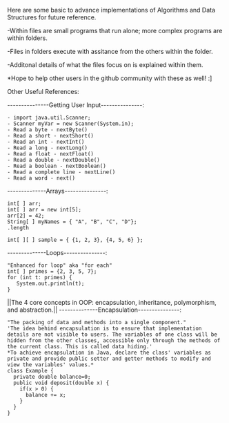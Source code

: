 Here are some basic to advance implementations of Algorithms and Data Structures for future reference.

-Within files are small programs that run alone; more complex programs are within folders.

-Files in folders execute with assitance from the others within the folder.

-Additonal details of what the files focus on is explained within them.

*Hope to help other users in the github community with these as well! :]



Other Useful References:

---------------Getting User Input---------------:
```
- import java.util.Scanner;
- Scanner myVar = new Scanner(System.in);
- Read a byte - nextByte()
- Read a short - nextShort()
- Read an int - nextInt()
- Read a long - nextLong()
- Read a float - nextFloat()
- Read a double - nextDouble()
- Read a boolean - nextBoolean()
- Read a complete line - nextLine()
- Read a word - next()
```
--------------Arrays---------------:
```
int[ ] arr;
int[ ] arr = new int[5];
arr[2] = 42;
String[ ] myNames = { "A", "B", "C", "D"};
.length

int[ ][ ] sample = { {1, 2, 3}, {4, 5, 6} }; 
```
--------------Loops---------------:
```
"Enhanced for loop" aka "for each"
int[ ] primes = {2, 3, 5, 7};
for (int t: primes) {
   System.out.println(t); 
}
```
||The 4 core concepts in OOP: encapsulation, inheritance, polymorphism, and abstraction.||
--------------Encapsulation---------------:
```
"The packing of data and methods into a single component."
'The idea behind encapsulation is to ensure that implementation details are not visible to users. The variables of one class will be hidden from the other classes, accessible only through the methods of the current class. This is called data hiding.'
*To achieve encapsulation in Java, declare the class' variables as private and provide public setter and getter methods to modify and view the variables' values.*
class Example {
  private double balance=0;
  public void deposit(double x) {
    if(x > 0) {
      balance += x;
    }
  }
}
```
